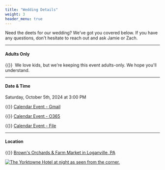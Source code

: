 ```yaml
---
title: "Wedding Details"
weight: 3
header_menu: true
---
```


Need the deets for our wedding? We've got you covered below. If you have any questions, don't hesitate to reach out and ask Jamie or Zach.
___

#### Adults Only
{{<icon class="fa fa-ban">}}&nbsp;
We love kids, but we're keeping this event adults-only. We hope you'll understand.
___

#### Date & Time
Saturday, October 5th, 2024 at 3:00 PM

{{<icon class="fa fa-calendar">}}&nbsp;[Calendar Event - Gmail](https://calendar.google.com/calendar/render?action=TEMPLATE&dates=20241005%2F20241006&details=Jamie%20%26%20Zach%20are%20tying%20the%20knot%20on%20October%205th%2C%202024%20in%20Loganville%2C%20PA.&location=Loganville%2C%20PA&text=Jamie%20%26%20Zach%27s%20Wedding)

{{<icon class="fa fa-calendar">}}&nbsp;[Calendar Event - O365](https://outlook.office.com/calendar/0/action/compose?allday=true&body=Jamie%20%26%20Zach%20are%20tying%20the%20knot%20on%20October%205th%2C%202024%20in%20Loganville%2C%20PA.&enddt=2024-10-06T18%3A45%3A00&location=Loganville%2C%20PA&path=%2Fcalendar%2Faction%2Fcompose&rru=addevent&startdt=2024-10-05T18%3A45%3A00&subject=Jamie%20%26%20Zach%27s%20Wedding)

{{<icon class="fa fa-calendar">}}&nbsp;[Calendar Event - File](calendar/jamie_zach_wedding_event.ics)
___

#### Location
{{<icon class="fa fa-map-marker">}} [Brown's Orchards & Farm Market in Loganville, PA](https://maps.app.goo.gl/QMDsuHX1YsMJ7FaH9)

[![The Yorktowne Hotel at night as seen from the corner.](images/venue.jpeg)](https://maps.app.goo.gl/QMDsuHX1YsMJ7FaH9)
